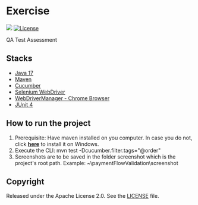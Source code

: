 # Exercise

![](https://img.shields.io/badge/build-success-brightgreen.svg)
[![License](http://img.shields.io/:license-apache-blue.svg)](http://www.apache.org/licenses/LICENSE-2.0.html)

QA Test Assessment

## Stacks

- [Java 17](http://www.oracle.com/technetwork/java/javase/downloads)
- [Maven](https://maven.apache.org)
- [Cucumber](https://cucumber.io/)
- [Selenium WebDriver](https://www.selenium.dev/)
- [WebDriverManager - Chrome Browser](https://bonigarcia.dev/webdrivermanager/)
- [JUnit 4](https://cucumber.io/docs/cucumber/api/?lang=java#junit)

## How to run the project

1. Prerequisite: Have maven installed on you computer. In case you do not, click **[here](https://mkyong.com/maven/how-to-install-maven-in-windows/)** to install it on Windows.
2. Execute the CLI: mvn test -Dcucumber.filter.tags="@order"
3. Screenshots are to be saved in the folder screenshot which is the project's root path. Example: ~\paymentFlowValidation\screenshot

## Copyright

Released under the Apache License 2.0. See the [LICENSE](https://github.com/codecentric/springboot-sample-app/blob/master/LICENSE) file.
